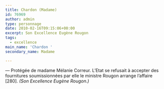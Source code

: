 ```yaml
---
title: Chardon (Madame)
id: 76969
author: admin
type: personnage
date: 2010-02-16T09:15:06+00:00
excerpt: Son Excellence Eugène Rougon
tags:
  - excellence
main_name: 'Chardon '
secondary_name: Madame

---
```

— Protégée de madame Mélanie Correur. L&rsquo;Etat se refusait à accepter des fournitures soumissionnées par elle le ministre Rougon arrange l&rsquo;affaire [280]. _(Son Excellence Eugène Rougon.)_